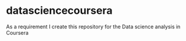 # datasciencecoursera
As a requirement I create this repository for the Data science analysis in Coursera

